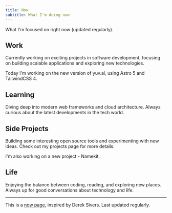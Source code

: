 ```yaml
---
title: Now
subtitle: What I'm doing now
---
```


What I'm focused on right now (updated regularly).

## Work

Currently working on exciting projects in software development, focusing on building scalable applications and exploring new technologies.

Today I'm working on the new version of yuv.al, using Astro 5 and TailwindCSS 4.

## Learning

Diving deep into modern web frameworks and cloud architecture. Always curious about the latest developments in the tech world.

## Side Projects

Building some interesting open source tools and experimenting with new ideas. Check out my projects page for more details.

I'm also working on a new project - Namekit.

## Life

Enjoying the balance between coding, reading, and exploring new places. Always up for good conversations about technology and life.

---

This is a [now page](https://nownownow.com/about), inspired by Derek Sivers. Last updated regularly.